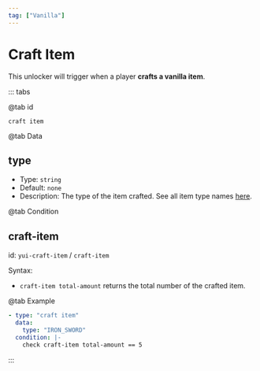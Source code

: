```yaml
---
tag: ["Vanilla"]
---
```


# Craft Item

This unlocker will trigger when a player **crafts a vanilla item**.

::: tabs

@tab id

`craft item`

@tab Data

## type <Badge text="Required" type="tip" />

- Type: `string`
- Default: `none`
- Description: The type of the item crafted. See all item type names [here](https://hub.spigotmc.org/javadocs/bukkit/org/bukkit/Material.html).

@tab Condition

## craft-item

id: `yui-craft-item` / `craft-item`

Syntax:
- `craft-item total-amount` returns the total number of the crafted item.

@tab Example

```yaml
- type: "craft item"
  data:
    type: "IRON_SWORD"
  condition: |-
    check craft-item total-amount == 5
```

:::